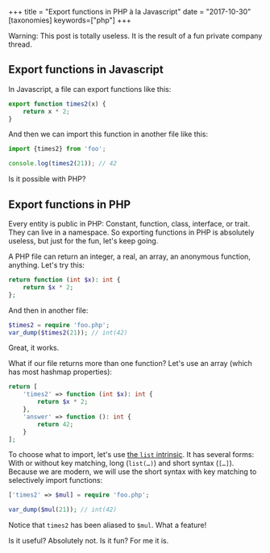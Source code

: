 +++
title = "Export functions in PHP à la Javascript"
date = "2017-10-30"
[taxonomies]
keywords=["php"]
+++

Warning: This post is totally useless. It is the result of a fun private
company thread.

## Export functions in Javascript

In Javascript, a file can export functions like this:

```javascript
export function times2(x) {
    return x * 2;
}
```

And then we can import this function in another file like this:

```javascript
import {times2} from 'foo';

console.log(times2(21)); // 42
```

Is it possible with PHP?

## Export functions in PHP

Every entity is public in PHP: Constant, function, class, interface, or
trait. They can live in a namespace. So exporting functions in PHP is
absolutely useless, but just for the fun, let's keep going.

A PHP file can return an integer, a real, an array, an anonymous
function, anything. Let's try this:

```php
return function (int $x): int {
    return $x * 2;
};
```

And then in another file:

```php
$times2 = require 'foo.php';
var_dump($times2(21)); // int(42)
```

Great, it works.

What if our file returns more than one function? Let's use an array
(which has most hashmap properties):

```php
return [
    'times2' => function (int $x): int {
        return $x * 2;
    },
    'answer' => function (): int {
        return 42;
    }
];
```

To choose what to import, let's use [the `list`
intrinsic](https://github.com/php/php-langspec/blob/master/spec/10-expressions.md#list-intrinsic).
It has several forms: With or without key matching, long (`list(…)`) and
short syntax (`[…]`). Because we are modern, we will use the short
syntax with key matching to selectively import functions:

```php
['times2' => $mul] = require 'foo.php';

var_dump($mul(21)); // int(42)
```

Notice that `times2` has been aliased to `$mul`. What a feature!

Is it useful? Absolutely not. Is it fun? For me it is.
